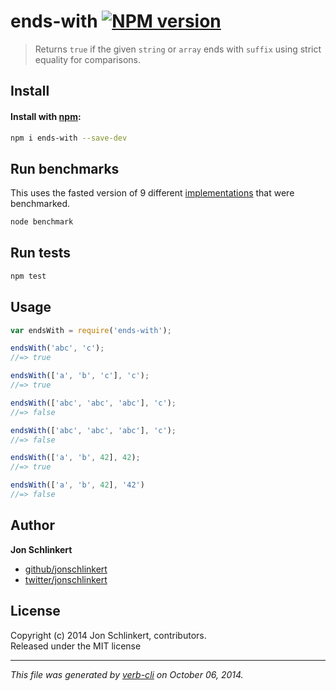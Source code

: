 # ends-with [![NPM version](https://badge.fury.io/js/ends-with.svg)](http://badge.fury.io/js/ends-with)


> Returns `true` if the given `string` or `array` ends with `suffix` using strict equality for comparisons.

## Install
#### Install with [npm](npmjs.org):

```bash
npm i ends-with --save-dev
```

## Run benchmarks

This uses the fasted version of 9 different [implementations](benchmark/implementations) that were benchmarked.

```bash
node benchmark
```

## Run tests

```bash
npm test
```

## Usage

```js
var endsWith = require('ends-with');

endsWith('abc', 'c');
//=> true

endsWith(['a', 'b', 'c'], 'c');
//=> true

endsWith(['abc', 'abc', 'abc'], 'c');
//=> false

endsWith(['abc', 'abc', 'abc'], 'c');
//=> false

endsWith(['a', 'b', 42], 42);
//=> true

endsWith(['a', 'b', 42], '42')
//=> false
```

## Author

**Jon Schlinkert**
 
+ [github/jonschlinkert](https://github.com/jonschlinkert)
+ [twitter/jonschlinkert](http://twitter.com/jonschlinkert) 

## License
Copyright (c) 2014 Jon Schlinkert, contributors.  
Released under the MIT license

***

_This file was generated by [verb-cli](https://github.com/assemble/verb-cli) on October 06, 2014._
